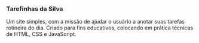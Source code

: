 ### Tarefinhas da Silva
Um site simples, com a missão de ajudar o usuário a anotar suas tarefas rotineira do dia. Criado para fins educativos, colocando em prática técnicas de HTML, CSS e JavaScript.
